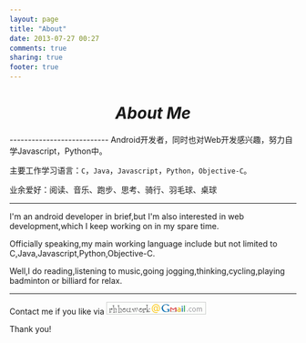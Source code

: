 ```yaml
---
layout: page
title: "About"
date: 2013-07-27 00:27
comments: true
sharing: true
footer: true
---
```

<center><h1><em>About Me</em></h1></center>
---------------------------
Android开发者，同时也对Web开发感兴趣，努力自学Javascript，Python中。

主要工作学习语言：``C``，``Java``，``Javascript``，``Python``，``Objective-C``。

业余爱好：阅读、音乐、跑步、思考、骑行、羽毛球、桌球

--------------------------
I'm an android developer in brief,but I'm also interested in web development,which I keep working on in my spare time.

Officially speaking,my main working language include but not limited to C,Java,Javascript,Python,Objective-C.

Well,I do reading,listening to music,going jogging,thinking,cycling,playing badminton or billiard for relax.

--------------------------
Contact me if you like via <img src="/images/gmail.gif" ></img>

Thank you!
